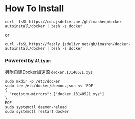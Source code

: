 # How To Install
`curl -fsSL https://cdn.jsdelivr.net/gh/imashen/docker-autoinstall/docker | bash -s docker`

or

`curl -fsSL https://fastly.jsdelivr.net/gh/imashen/docker-autoinstall/docker | bash -s docker`

### Powered by `Aliyun`

另附自建Docker加速源 `docker.13140521.xyz`

```
sudo mkdir -p /etc/docker
sudo tee /etc/docker/daemon.json <<-'EOF'
{
  "registry-mirrors": ["docker.13140521.xyz"]
}
EOF
sudo systemctl daemon-reload
sudo systemctl restart docker
```
